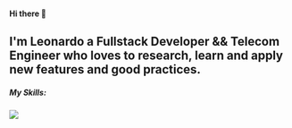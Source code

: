 #### Hi there 👋

I'm Leonardo a Fullstack Developer && Telecom Engineer who loves to research, learn and apply new features and good practices. 
---

##### My Skills:

<p align="left">
  <a href="https://skillicons.dev">
    <img src="https://skillicons.dev/icons?i=html,css,js,sass,tailwind,ts,react,nodejs,express,mongo,graphql,postgres,nextjs,git,vscode,docker,linux,mui,ps,vercel&perline=5" />
  </a>
</p>
